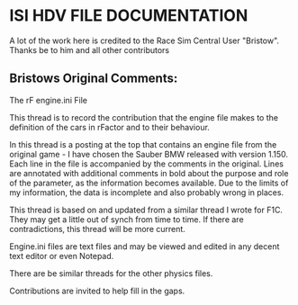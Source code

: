 # ISI HDV FILE DOCUMENTATION
A lot of the work here is credited to the Race Sim Central User "Bristow". Thanks be to him and all other contributors 
## Bristows Original Comments:
The rF engine.ini File

This thread is to record the contribution that the engine file makes to the definition of the cars in rFactor and to their behaviour.

In this thread is a posting at the top that contains an engine file from the original game - I have chosen the Sauber BMW released with version 1.150. Each line in the file is accompanied by the comments in the original. Lines are annotated with additional comments in bold about the purpose and role of the parameter, as the information becomes available. Due to the limits of my information, the data is incomplete and also probably wrong in places.

This thread is based on and updated from a similar thread I wrote for F1C. They may get a little out of synch from time to time. If there are contradictions, this thread will be more current.


Engine.ini files are text files and may be viewed and edited in any decent text editor or even Notepad.

There are be similar threads for the other physics files.

Contributions are invited to help fill in the gaps.